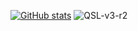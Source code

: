 [![GitHub stats](https://stats-yuanretros-projects.vercel.app/api?username=yuanretro&include_all_commits=true&theme=ambient_gradient)](https://github.com/yuanretro)
![QSL-v3-r2](https://github.com/user-attachments/assets/7cfeca98-bd3a-41ea-bf82-97a5fc084f7a)


<!---
lijiaxuan1811/lijiaxuan1811 is a ✨ special ✨ repository because its `README.md` (this file) appears on your GitHub profile.
You can click the Preview link to take a look at your changes.
--->
